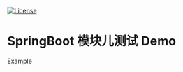 [![License](https://img.shields.io/badge/License-Apache%202.0-blue.svg)](https://opensource.org/licenses/Apache-2.0)
  # SpringBoot 模块儿测试 Demo
Example
